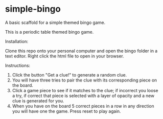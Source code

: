 # simple-bingo
A basic scaffold for a simple themed bingo game.

This is a periodic table themed bingo game. 

Installation:

Clone this repo onto your personal computer and open the bingo folder in a text editor. Right click the html file to open in your browser.

Instructions:

1. Click the button "Get a clue!" to generate a random clue.
2. You will have three tries to pair the clue with its corresponding piece on the board.
3. Click a game piece to see if it matches to the clue; if incorrect you loose a try, if correct that piece is selected with a layer of opacity and a new clue is generated for you.
4. When you have on the board 5 correct pieces in a row in any direction you will have one the game. Press reset to play again.
